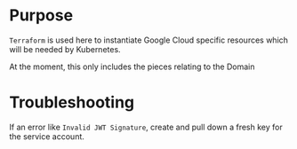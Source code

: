 # Purpose

`Terraform` is used here to instantiate Google Cloud specific resources which will be needed by Kubernetes.


At the moment, this only includes the pieces relating to the Domain


# Troubleshooting

If an error like `Invalid JWT Signature`, create and pull down a fresh key for the service account.
